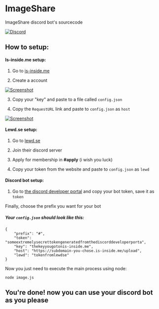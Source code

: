 # ImageShare
ImageShare discord bot's sourcecode

[![Discord](https://discordapp.com/api/guilds/580700722211848192/widget.png)](https://discord.gg/kfRTRea)

## How to setup:

#### Is-inside.me setup:

1. Go to [is-inside.me](https://is-inside.me)

2. Create a account

[![Screenshot](https://caterpy.is-inside.me/7UNSUC5F.jpg)](http://caterpy.tk)

3. Copy your "key" and paste to a file called `config.json` 

4. Copy the `RequestURL` link and paste to `config.json` as `host`

[![Screenshot](https://caterpy.is-inside.me/PZbkvk8X.jpg)](http://caterpy.tk)

#### Lewd.se setup:

1. Go to [lewd.se](https://lewd.se)

2. Join their discord server

3. Apply for membership in **#apply** (i wish you luck)

4. Copy your token from the website and paste to `config.json` as `lewd`

#### Discord bot setup:

1. Go to [the discord developer portal](https://discordapp.com/developers/applications/) and copy your bot token, save it as `token`

Finally, choose the prefix you want for your bot

##### Your `config.json` should look like this:

```
{
    "prefix": "#",
    "token": "someextremelysecrettokengeneratedfromthediscorddeveloperporta",
    "key": "thekeyyougotonis-inside.me",
    "host": "https://subdomain-you-chose.is-inside.me/upload",
    "lewd": "tokenfromlewdse"
}
```

Now you just need to execute the main process using node:

```node image.js```

## You're done! now you can use your discord bot as you please
